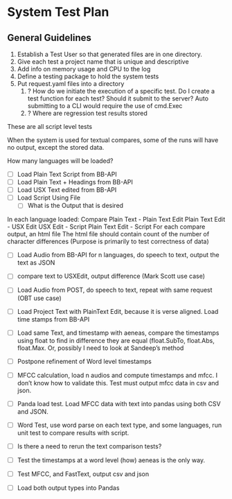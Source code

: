# System Test Plan

## General Guidelines

1. Establish a Test User so that generated files are in one directory.
2. Give each test a project name that is unique and descriptive
3. Add info on memory usage and CPU to the log
4. Define a testing package to hold the system tests
5. Put request.yaml files into a directory
    1. ? How do we initiate the execution of a specific test.  Do I create a test function for each test?  Should it submit to the server?  Auto submitting to a CLI would require the use of cmd.Exec
    2. ? Where are regression test results stored

These are all script level tests

When the system is used for textual compares, some of the runs will have no output, except the stored data.

How many languages will be loaded?
- [ ] Load Plain Text Script from BB-API
- [ ] Load Plain Text + Headings from BB-API
- [ ] Load USX Text edited from BB-API
- [ ] Load Script Using File
    - [ ] What is the Output that is desired

In each language loaded:
Compare Plain Text - Plain Text Edit
Plain Text Edit - USX Edit
USX Edit - Script
Plain Text Edit - Script
For each compare output, an html file
The html file should contain count of the number of character differences
(Purpose is primarily to test correctness of data)

- [ ] Load Audio from BB-API for n languages, do speech to text, output the text as JSON
- [ ] compare text to USXEdit, output difference (Mark Scott use case)
- [ ] Load Audio from POST, do speech to text, repeat with same request (OBT use case)

- [ ] Load Project Text with PlainText Edit, because it is verse aligned.  Load time stamps from BB-API
- [ ] Load same Text, and timestamp with aeneas, compare the timestamps using float to find in difference they are equal (float.SubTo, float.Abs, float.Max.  Or, possibly I need to look at Sandeep’s method
- [ ] Postpone refinement of Word level timestamps

- [ ] MFCC calculation, load n audios and compute timestamps and mfcc.  I don’t know how to validate this.  Test must output mfcc data in csv and json.
- [ ] Panda load test.  Load MFCC data with text into pandas using both CSV and JSON.

- [ ] Word Test, use word parse on each text type, and some languages, run unit test to compare results with script.
- [ ] Is there a need to rerun the text comparison tests?
- [ ] Test the timestamps at a word level (how) aeneas is the only way.
- [ ] Test MFCC, and FastText, output csv and json
- [ ] Load both output types into Pandas

